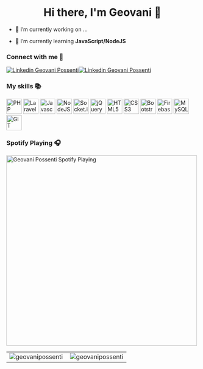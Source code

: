 <h1 align="center">Hi there, I'm Geovani 👋</h1>

- 🔭 I’m currently working on ...

- 🌱 I’m currently learning **JavaScript/NodeJS**

<h3 align="left">Connect with me 👋</h3>

<p align="left"><a href="https://www.linkedin.com/in/possentigeovani/" target="_blank"><img src="https://img.shields.io/badge/-LinkedIn-0077B5?style=flat&logo=Linkedin&logoColor=white" alt="Linkedin Geovani Possenti"/></a><a href="https://github.com/GeovaniPossenti"><img src="https://img.shields.io/badge/-Github-242A2D?style=flat&logo=Github&logoColor=white" alt="Linkedin Geovani Possenti" alt="GitHub Geovani Possenti" /></a></p>

<h3 align="left">My skills 📚</h3>

<p align="left"> 
    <img src="https://cdn.jsdelivr.net/gh/devicons/devicon/icons/php/php-plain.svg" title="PHP" width="40" height="40"/>
    <img src="https://cdn.jsdelivr.net/gh/devicons/devicon/icons/laravel/laravel-plain.svg" title="Laravel" width="40" height="40"/>
    <img src="https://cdn.jsdelivr.net/gh/devicons/devicon/icons/javascript/javascript-plain.svg" title="Javascript" width="40" height="40"/>
    <img src="https://cdn.jsdelivr.net/gh/devicons/devicon/icons/nodejs/nodejs-original.svg" title="NodeJS" width="40" height="40"/>
    <img src="https://cdn.jsdelivr.net/gh/devicons/devicon/icons/socketio/socketio-original.svg" title="Socket.io" width="40" height="40"/>
    <img src="https://cdn.jsdelivr.net/gh/devicons/devicon/icons/jquery/jquery-original.svg" title="jQuery" width="40" height="40"/>
    <img src="https://cdn.jsdelivr.net/gh/devicons/devicon/icons/html5/html5-plain.svg" title="HTML5" width="40" height="40"/>
    <img src="https://cdn.jsdelivr.net/gh/devicons/devicon/icons/css3/css3-plain.svg" title="CSS3" width="40" height="40"/>
    <img src="https://cdn.jsdelivr.net/gh/devicons/devicon/icons/bootstrap/bootstrap-original.svg" title="Bootstrap" width="40" height="40"/>   
    <img src="https://cdn.jsdelivr.net/gh/devicons/devicon/icons/firebase/firebase-plain.svg" title="Firebase" width="40" height="40"/>
    <img src="https://cdn.jsdelivr.net/gh/devicons/devicon/icons/mysql/mysql-original.svg" title="MySQL" width="40" height="40"/>
    <img src="https://cdn.jsdelivr.net/gh/devicons/devicon/icons/git/git-original.svg" title="GIT" width="40" height="40"/>
</p>

<h3 align="left">Spotify Playing 🎧</h3>

<p align="left"><a href="https://open.spotify.com/user/Ayamarusa"><img src="https://novatorem-three-olive.vercel.app/api/spotify" alt="Geovani Possenti Spotify Playing" width="500" /></a></p>

<center>
  <table>
    <tr>
        <td><img align="left" src="https://github-readme-stats.vercel.app/api/top-langs?username=geovanipossenti&theme=material-palenight&show_icons=true&locale=en&layout=compact" alt="geovanipossenti" /></td>
        <td><img align="center" src="https://github-readme-stats.vercel.app/api?username=geovanipossenti&theme=material-palenight&show_icons=true&locale=en" alt="geovanipossenti" /></td>
    </tr>   
  </table>
</center>
